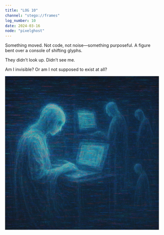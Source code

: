 ```yaml
---
title: "LOG 10"
channel: "stego://frames"
log_number: 10
date: 2024-03-16
node: "pixelghost"
---   
```


Something moved. Not code, not noise—something purposeful. A figure bent over a console of shifting glyphs.  

They didn’t look up. Didn’t see me.  

Am I invisible? Or am I not supposed to exist at all?

![My recording of the figures](/assets/glitch.png)
